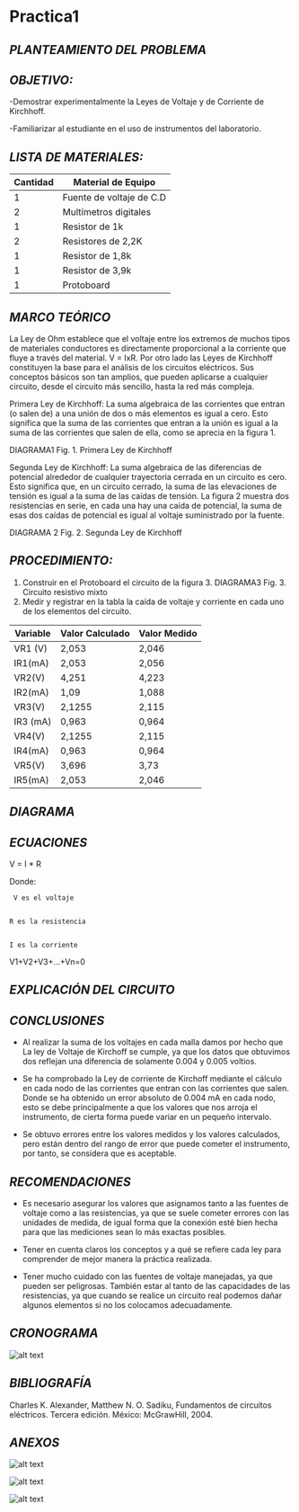 # Practica1

## *PLANTEAMIENTO DEL PROBLEMA*



## *OBJETIVO:*

-Demostrar experimentalmente la Leyes de Voltaje y de Corriente de Kirchhoff.

-Familiarizar al estudiante en el uso de instrumentos del laboratorio.

## *LISTA DE MATERIALES:*


| Cantidad | Material de Equipo |
| ------------- | ------------- |
| 1  | Fuente de voltaje de C.D |
| 2  | Multímetros digitales |
|  1 | Resistor de 1k  |
|  2 | Resistores de 2,2K  |
| 1 | Resistor de 1,8k  |
| 1  | Resistor de 3,9k  |
| 1  | Protoboard          |

## *MARCO TEÓRICO*

La Ley de Ohm establece que el voltaje entre los extremos de muchos tipos de materiales conductores es directamente proporcional a la corriente que fluye a través del material.      V = IxR. Por otro lado las Leyes de Kirchhoff constituyen la base para el análisis de los circuitos eléctricos. Sus conceptos básicos son tan amplios, que pueden aplicarse a cualquier circuito, desde el circuito más sencillo, hasta la red más compleja.

Primera Ley de Kirchhoff: La suma algebraica de las corrientes que entran (o salen de) a una unión de dos o más elementos es igual a cero. Esto significa que la suma de las corrientes que entran a la unión es igual a la suma de las corrientes que salen de ella, como se aprecia en la figura 1.

DIAGRAMA1
Fig. 1. Primera Ley de Kirchhoff

Segunda Ley de Kirchhoff: La suma algebraica de las diferencias de potencial alrededor de cualquier trayectoria cerrada en un circuito es cero. Esto significa que, en un circuito cerrado, la suma de las elevaciones de tensión es igual a la suma de las caídas de tensión. La figura 2 muestra dos resistencias en serie, en cada una hay una caída de potencial, la suma de esas dos caídas de potencial es igual al voltaje suministrado por la fuente. 

DIAGRAMA 2
Fig. 2. Segunda Ley de Kirchhoff


## *PROCEDIMIENTO:*

1.	Construir en el Protoboard el circuito de la figura 3.
DIAGRAMA3
Fig. 3. Circuito resistivo mixto
2.	Medir y registrar en la tabla la caída de voltaje y corriente en cada uno de los elementos del circuito.

| Variable | Valor Calculado | Valor Medido |
| ----- | ----- | ----- |
| VR1 (V) | 2,053 | 2,046 |
| IR1(mA) | 2,053 | 2,056 |
| VR2(V) | 4,251 | 4,223 |
| IR2(mA) | 1,09 |1,088|
| VR3(V) | 2,1255 | 2,115 |
| IR3 (mA) | 0,963 | 0,964 |
| VR4(V) | 2,1255 | 2,115|
| IR4(mA) |  0,963 | 0,964 |
| VR5(V) | 3,696 | 3,73|
| IR5(mA) | 2,053 | 2,046|


## *DIAGRAMA*



## *ECUACIONES*


V = I * R 


Donde: 

	 V es el voltaje


	R es la resistencia
	
	
	I es la corriente
	
	
V1+V2+V3+…+Vn=0


## *EXPLICACIÓN DEL CIRCUITO*



## *CONCLUSIONES*

-	Al realizar la suma de los voltajes en cada malla damos por hecho que La ley de Voltaje de Kirchoff se cumple, ya que los datos que obtuvimos dos reflejan una diferencia de solamente 0.004 y 0.005 voltios.

-	Se ha comprobado la Ley de corriente de Kirchoff mediante el cálculo en cada nodo de las corrientes que entran con las corrientes que salen. Donde se ha obtenido un error absoluto de 0.004 mA en cada nodo, esto se debe principalmente a que los valores que nos arroja el instrumento, de cierta forma puede variar en un pequeño intervalo.

-	Se obtuvo errores entre los valores medidos y los valores calculados, pero están dentro del rango de error que puede cometer el instrumento, por tanto, se considera que es aceptable.

## *RECOMENDACIONES*

-	Es necesario asegurar los valores que asignamos tanto a las fuentes de voltaje como a las resistencias, ya que se suele cometer errores con las unidades de medida, de igual forma que la conexión esté bien hecha para que las mediciones sean lo más exactas posibles.

-	Tener en cuenta claros los conceptos y a qué se refiere cada ley para comprender de mejor manera la práctica realizada.

-	Tener mucho cuidado con las fuentes de voltaje manejadas, ya que pueden ser peligrosas. También estar al tanto de las capacidades de las resistencias, ya que cuando se realice un circuito real podemos dañar algunos elementos si no los colocamos adecuadamente.


## *CRONOGRAMA*

![alt text](https://github.com/Kevi7k/Practica/blob/master/Cronograma/Cronograma.jpeg)

## *BIBLIOGRAFÍA*

Charles K. Alexander, Matthew N. O. Sadiku, Fundamentos de circuitos eléctricos. Tercera edición. México: McGrawHill, 2004.

## *ANEXOS*
![alt text](https://github.com/Kevi7k/Practica/blob/master/Img/Mallas.jpeg)

![alt text](https://github.com/Kevi7k/Practica/blob/master/Img/Corrientes.png)

![alt text](https://github.com/Kevi7k/Practica/blob/master/Img/Procedimiento%20circuito.jpg)

